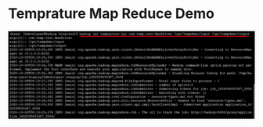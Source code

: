 # Temprature Map Reduce Demo

![Alt text](/images/Temp_Screenshot_2.png?raw=true "hadoop MR example")
